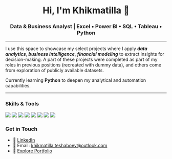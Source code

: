 <h1 align="center">Hi, I'm Khikmatilla 👋</h1>
<h3 align="center">Data & Business Analyst | Excel • Power BI • SQL • Tableau • Python</h3>

---

I use this space to showcase my select projects where I apply ***data analytics***, ***business intelligence***, ***financial modeling*** to extract insights for decision-making. A part of these projects were completed as part of my roles in previous positions (recreated with dummy data), and others come from exploration of publicly available datasets.

Currently learning **Python** to deepen my analytical and automation capabilities.

---

###  Skills & Tools

<p align="left">
  <img src="https://img.shields.io/badge/Excel-217346?style=for-the-badge&logo=microsoft-excel&logoColor=white" />
  <img src="https://img.shields.io/badge/Power%20BI-F2C811?style=for-the-badge&logo=powerbi&logoColor=black" />
  <img src="https://img.shields.io/badge/SQL-003B57?style=for-the-badge&logo=postgresql&logoColor=white" />
  <img src="https://img.shields.io/badge/Tableau-E97627?style=for-the-badge&logo=tableau&logoColor=white" />
  <img src="https://img.shields.io/badge/Python-3776AB?style=for-the-badge&logo=python&logoColor=white" />
  <img src="https://img.shields.io/badge/Microsoft%20Access-A4373A?style=for-the-badge&logo=microsoft-access&logoColor=white" />
  <img src="https://img.shields.io/badge/Power%20Automate-0066FF?style=for-the-badge&logo=microsoft-power-automate&logoColor=white" />
  <img src="https://img.shields.io/badge/IBM%20Cognos-051F74?style=for-the-badge&logo=ibm&logoColor=white" />
</p>


### Get in Touch

- 💼 [LinkedIn](https://www.linkedin.com/in/your-profile/)
- 📧 Email: khikmatilla.teshaboev@outlook.com
- 📁 [Explore Portfolio](https://github.com/KhikmatillaTeshaboev/PORTFOLIO)
